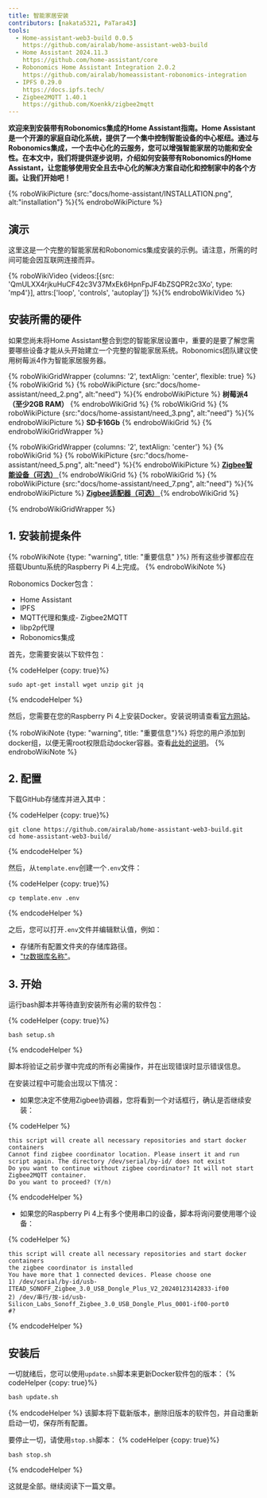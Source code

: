 ```yaml
---
title: 智能家居安装
contributors: [nakata5321, PaTara43]
tools:
  - Home-assistant-web3-build 0.0.5
    https://github.com/airalab/home-assistant-web3-build
  - Home Assistant 2024.11.3
    https://github.com/home-assistant/core
  - Robonomics Home Assistant Integration 2.0.2
    https://github.com/airalab/homeassistant-robonomics-integration
  - IPFS 0.29.0
    https://docs.ipfs.tech/
  - Zigbee2MQTT 1.40.1
    https://github.com/Koenkk/zigbee2mqtt
---
```


**欢迎来到安装带有Robonomics集成的Home Assistant指南。Home Assistant是一个开源的家庭自动化系统，提供了一个集中控制智能设备的中心枢纽。通过与Robonomics集成，一个去中心化的云服务，您可以增强智能家居的功能和安全性。在本文中，我们将提供逐步说明，介绍如何安装带有Robonomics的Home Assistant，让您能够使用安全且去中心化的解决方案自动化和控制家中的各个方面。让我们开始吧！**

{% roboWikiPicture {src:"docs/home-assistant/INSTALLATION.png", alt:"installation"} %}{% endroboWikiPicture %}

## 演示

这里这是一个完整的智能家居和Robonomics集成安装的示例。请注意，所需的时间可能会因互联网连接而异。

{% roboWikiVideo {videos:[{src: 'QmULXX4rjkuHuCF42c3V37MxEk6HpnFpJF4bZSQPR2c3Xo', type: 'mp4'}], attrs:['loop', 'controls', 'autoplay']} %}{% endroboWikiVideo %}

## 安装所需的硬件

如果您尚未将Home Assistant整合到您的智能家居设置中，重要的是要了解您需要哪些设备才能从头开始建立一个完整的智能家居系统。Robonomics团队建议使用树莓派4作为智能家居服务器。

{% roboWikiGridWrapper {columns: '2', textAlign: 'center', flexible: true} %}
	{% roboWikiGrid %} {% roboWikiPicture {src:"docs/home-assistant/need_2.png", alt:"need"} %}{% endroboWikiPicture %}
	<b>树莓派4（至少2GB RAM）</b>
	{% endroboWikiGrid %}
	{% roboWikiGrid %} 	{% roboWikiPicture {src:"docs/home-assistant/need_3.png", alt:"need"} %}{% endroboWikiPicture %}
	<b>SD卡16Gb</b> {% endroboWikiGrid %}
{% endroboWikiGridWrapper %}

{% roboWikiGridWrapper {columns: '2', textAlign: 'center'} %}
    {% roboWikiGrid %} {% roboWikiPicture {src:"docs/home-assistant/need_5.png", alt:"need"} %}{% endroboWikiPicture %}
     <a href="https://www.zigbee2mqtt.io/supported-devices/" target="_blank"> <b> Zigbee智能设备（可选） </b> </a>  {% endroboWikiGrid %}
    {% roboWikiGrid %}     {% roboWikiPicture {src:"docs/home-assistant/need_7.png", alt:"need"} %}{% endroboWikiPicture %}
    <a href="https://www.zigbee2mqtt.io/information/supported_adapters.html" target="_blank"> <b> Zigbee适配器（可选） </b> </a>  {% endroboWikiGrid %}
    
{% endroboWikiGridWrapper %}


## 1. 安装前提条件


{% roboWikiNote {type: "warning", title: "重要信息" }%} 所有这些步骤都应在搭载Ubuntu系统的Raspberry Pi 4上完成。 {% endroboWikiNote %}

Robonomics Docker包含：
- Home Assistant
- IPFS
- MQTT代理和集成- Zigbee2MQTT
- libp2p代理
- Robonomics集成

首先，您需要安装以下软件包：

{% codeHelper {copy: true}%}

```
sudo apt-get install wget unzip git jq
```

{% endcodeHelper %}

然后，您需要在您的Raspberry Pi 4上安装Docker。安装说明请查看[官方网站](https://docs.docker.com/engine/install/)。

{% roboWikiNote {type: "warning", title: "重要信息"}%} 将您的用户添加到docker组，以便无需root权限启动docker容器。查看[此处的说明](https://docs.docker.com/engine/install/linux-postinstall/)。 {% endroboWikiNote %}

## 2. 配置

下载GitHub存储库并进入其中：

{% codeHelper {copy: true}%}

```
git clone https://github.com/airalab/home-assistant-web3-build.git
cd home-assistant-web3-build/
```

{% endcodeHelper %}

然后，从`template.env`创建一个`.env`文件：

{% codeHelper {copy: true}%}

```
cp template.env .env
```

{% endcodeHelper %}

之后，您可以打开`.env`文件并编辑默认值，例如：
- 存储所有配置文件夹的存储库路径。
- ["tz数据库名称"](https://en.wikipedia.org/wiki/List_of_t_database_time_zones)。

## 3. 开始

运行bash脚本并等待直到安装所有必需的软件包：

{% codeHelper {copy: true}%}

```
bash setup.sh
```

{% endcodeHelper %}

脚本将验证之前步骤中完成的所有必需操作，并在出现错误时显示错误信息。

在安装过程中可能会出现以下情况：
- 如果您决定不使用Zigbee协调器，您将看到一个对话框行，确认是否继续安装：

{% codeHelper %}

```
this script will create all necessary repositories and start docker containers
Cannot find zigbee coordinator location. Please insert it and run script again. The directory /dev/serial/by-id/ does not exist
Do you want to continue without zigbee coordinator? It will not start Zigbee2MQTT container.
Do you want to proceed? (Y/n)
```

{% endcodeHelper %}


- 如果您的Raspberry Pi 4上有多个使用串口的设备，脚本将询问要使用哪个设备：

{% codeHelper %}

```
this script will create all necessary repositories and start docker containers
the zigbee coordinator is installed
You have more that 1 connected devices. Please choose one
1) /dev/serial/by-id/usb-ITEAD_SONOFF_Zigbee_3.0_USB_Dongle_Plus_V2_20240123142833-if00
2) /dev/串行/按-id/usb-Silicon_Labs_Sonoff_Zigbee_3.0_USB_Dongle_Plus_0001-if00-port0
#?
```

{% endcodeHelper %}

## 安装后

一切就绪后，您可以使用`update.sh`脚本来更新Docker软件包的版本：
{% codeHelper {copy: true}%}

```
bash update.sh
```

{% endcodeHelper %} 
该脚本将下载新版本，删除旧版本的软件包，并自动重新启动一切，保存所有配置。

要停止一切，请使用`stop.sh`脚本：
{% codeHelper {copy: true}%}

```
bash stop.sh
```

{% endcodeHelper %}

这就是全部。继续阅读下一篇文章。